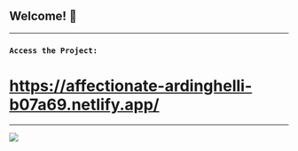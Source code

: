 ## Welcome! 👋
--------------------------------------------------------------------------

### `Access the Project:`
# https://affectionate-ardinghelli-b07a69.netlify.app/



--------------------------------------------------------------------------


![](./designTemplate/affectionate-ardinghelli-b07a69.netlify.app_.png)


